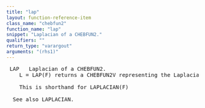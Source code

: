 ```yaml
---
title: "lap"
layout: function-reference-item
class_name: "chebfun2"
function_name: "lap"
snippet: "Laplacian of a CHEBFUN2."
qualifiers: ""
return_type: "varargout"
arguments: "(rhs1)"
---
```


<pre class="help-text"> LAP   Laplacian of a CHEBFUN2.
    L = LAP(F) returns a CHEBFUN2V representing the Laplacian of F. 
 
    This is shorthand for LAPLACIAN(F)
 
  See also LAPLACIAN.
</pre>